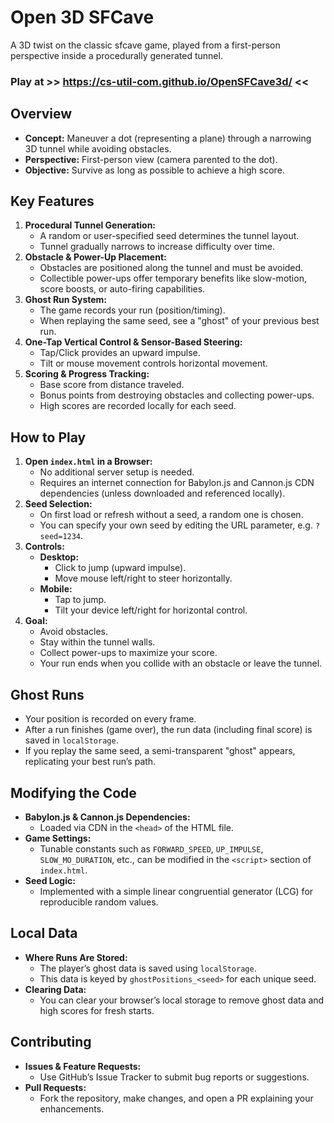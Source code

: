 # Open 3D SFCave

A 3D twist on the classic sfcave game, played from a first-person perspective inside a procedurally generated tunnel.

### Play at >> https://cs-util-com.github.io/OpenSFCave3d/ <<

## Overview

- **Concept:** Maneuver a dot (representing a plane) through a narrowing 3D tunnel while avoiding obstacles.  
- **Perspective:** First-person view (camera parented to the dot).  
- **Objective:** Survive as long as possible to achieve a high score.

## Key Features

1. **Procedural Tunnel Generation:**  
   - A random or user-specified seed determines the tunnel layout.  
   - Tunnel gradually narrows to increase difficulty over time.
2. **Obstacle & Power-Up Placement:**  
   - Obstacles are positioned along the tunnel and must be avoided.  
   - Collectible power-ups offer temporary benefits like slow-motion, score boosts, or auto-firing capabilities.
3. **Ghost Run System:**  
   - The game records your run (position/timing).  
   - When replaying the same seed, see a "ghost" of your previous best run.
4. **One-Tap Vertical Control & Sensor-Based Steering:**  
   - Tap/Click provides an upward impulse.  
   - Tilt or mouse movement controls horizontal movement.
5. **Scoring & Progress Tracking:**  
   - Base score from distance traveled.  
   - Bonus points from destroying obstacles and collecting power-ups.  
   - High scores are recorded locally for each seed.

## How to Play

1. **Open `index.html` in a Browser:**  
   - No additional server setup is needed.  
   - Requires an internet connection for Babylon.js and Cannon.js CDN dependencies (unless downloaded and referenced locally).
2. **Seed Selection:**  
   - On first load or refresh without a seed, a random one is chosen.  
   - You can specify your own seed by editing the URL parameter, e.g. `?seed=1234`.
3. **Controls:**
   - **Desktop:**  
     - Click to jump (upward impulse).  
     - Move mouse left/right to steer horizontally.  
   - **Mobile:**  
     - Tap to jump.  
     - Tilt your device left/right for horizontal control.
4. **Goal:**  
   - Avoid obstacles.  
   - Stay within the tunnel walls.  
   - Collect power-ups to maximize your score.  
   - Your run ends when you collide with an obstacle or leave the tunnel.

## Ghost Runs

- Your position is recorded on every frame.  
- After a run finishes (game over), the run data (including final score) is saved in `localStorage`.  
- If you replay the same seed, a semi-transparent "ghost" appears, replicating your best run’s path.

## Modifying the Code

- **Babylon.js & Cannon.js Dependencies:**  
  - Loaded via CDN in the `<head>` of the HTML file.  
- **Game Settings:**  
  - Tunable constants such as `FORWARD_SPEED`, `UP_IMPULSE`, `SLOW_MO_DURATION`, etc., can be modified in the `<script>` section of `index.html`.
- **Seed Logic:**  
  - Implemented with a simple linear congruential generator (LCG) for reproducible random values.

## Local Data

- **Where Runs Are Stored:**  
  - The player’s ghost data is saved using `localStorage`.  
  - This data is keyed by `ghostPositions_<seed>` for each unique seed.
- **Clearing Data:**  
  - You can clear your browser’s local storage to remove ghost data and high scores for fresh starts.

## Contributing

- **Issues & Feature Requests:**  
  - Use GitHub’s Issue Tracker to submit bug reports or suggestions.
- **Pull Requests:**  
  - Fork the repository, make changes, and open a PR explaining your enhancements.
